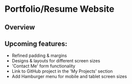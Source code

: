# Portfolio/Resume Website
## Overview

## Upcoming features:
- Refined padding & margins
- Designs & layouts for different screen sizes
- 'Contact Me' form functionality
- Link to GitHub project in the 'My Projects' section
- Add Hamburger menu for mobile and tablet screen sizes
